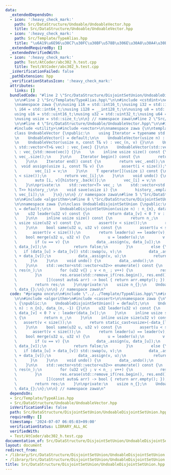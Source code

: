 ```yaml
---
data:
  _extendedDependsOn:
  - icon: ':heavy_check_mark:'
    path: Src/DataStructure/Undoable/UndoableVector.hpp
    title: Src/DataStructure/Undoable/UndoableVector.hpp
  - icon: ':heavy_check_mark:'
    path: Src/Template/TypeAlias.hpp
    title: "\u6A19\u6E96\u30C7\u30FC\u30BF\u578B\u306E\u30A8\u30A4\u30EA\u30A2\u30B9"
  _extendedRequiredBy: []
  _extendedVerifiedWith:
  - icon: ':heavy_check_mark:'
    path: Test/AtCoder/abc302_h.test.cpp
    title: Test/AtCoder/abc302_h.test.cpp
  _isVerificationFailed: false
  _pathExtension: hpp
  _verificationStatusIcon: ':heavy_check_mark:'
  attributes:
    links: []
  bundledCode: "#line 2 \"Src/DataStructure/DisjointSetUnion/UndoableDisjointSetUnion.hpp\"\
    \n\n#line 2 \"Src/Template/TypeAlias.hpp\"\n\n#include <cstdint>\n#include <cstddef>\n\
    \nnamespace zawa {\n\nusing i16 = std::int16_t;\nusing i32 = std::int32_t;\nusing\
    \ i64 = std::int64_t;\nusing i128 = __int128_t;\n\nusing u8 = std::uint8_t;\n\
    using u16 = std::uint16_t;\nusing u32 = std::uint32_t;\nusing u64 = std::uint64_t;\n\
    \nusing usize = std::size_t;\n\n} // namespace zawa\n#line 2 \"Src/DataStructure/Undoable/UndoableVector.hpp\"\
    \n\n#line 4 \"Src/DataStructure/Undoable/UndoableVector.hpp\"\n\n#include <cassert>\n\
    #include <utility>\n#include <vector>\n\nnamespace zawa {\n\ntemplate <class T>\n\
    class UndoableVector {\npublic:\n    using Iterator = typename std::vector<T>::const_iterator;\n\
    \n    UndoableVector() = default;\n\n    UndoableVector(usize n) : vec_(n) {}\n\
    \n    UndoableVector(usize n, const T& v) : vec_(n, v) {}\n\n    UndoableVector(const\
    \ std::vector<T>& vec) : vec_{vec} {}\n\n    UndoableVector(std::vector<T>&& vec)\
    \ : vec_{std::move(vec)} {}\n    \n    inline usize size() const {\n        return\
    \ vec_.size();\n    }\n\n    Iterator begin() const {\n        return vec_.begin();\n\
    \    }\n\n    Iterator end() const {\n        return vec_.end();\n    }\n\n  \
    \  void assign(usize i, const T& v) {\n        assert(i < size());\n        save(i);\n\
    \        vec_[i] = v;\n    }\n\n    T operator[](usize i) const {\n        assert(i\
    \ < size());\n        return vec_[i];\n    }\n\n    void undo() {\n        assert(history_.size());\n\
    \        auto [i, v]{history_.back()};\n        vec_[i] = v;\n        history_.pop_back();\n\
    \    }\n\nprivate:\n    std::vector<T> vec_; \n    std::vector<std::pair<usize,\
    \ T>> history_;\n\n    void save(usize i) {\n        history_.emplace_back(i,\
    \ vec_[i]);\n    }\n};\n\n} // namespace zawa\n#line 5 \"Src/DataStructure/DisjointSetUnion/UndoableDisjointSetUnion.hpp\"\
    \n\n#include <algorithm>\n#line 8 \"Src/DataStructure/DisjointSetUnion/UndoableDisjointSetUnion.hpp\"\
    \n\nnamespace zawa {\n\nclass UndoableDisjointSetUnion {\npublic:\n    UndoableDisjointSetUnion()\
    \ = default;\n\n    UndoableDisjointSetUnion(usize n) : n_{n}, data_(n, -1) {}\n\
    \n    u32 leader(u32 v) const {\n        return data_[v] < 0 ? v : leader(data_[v]);\n\
    \    }\n\n    inline usize size() const {\n        return n_;\n    }\n\n    inline\
    \ usize size(u32 v) const {\n        assert(v < size());\n        return static_cast<usize>(-data_[leader(v)]);\n\
    \    }\n\n    bool same(u32 u, u32 v) const {\n        assert(u < size());\n \
    \       assert(v < size());\n        return leader(u) == leader(v);\n    }\n\n\
    \    bool merge(u32 u, u32 v) {\n        u = leader(u);\n        v = leader(v);\n\
    \        if (u == v) {\n            data_.assign(u, data_[u]);\n            data_.assign(v,\
    \ data_[v]);\n            return false;\n        }\n        else {\n         \
    \   if (data_[u] > data_[v]) std::swap(u, v);\n            data_.assign(u, data_[u]\
    \ + data_[v]);\n            data_.assign(v, u);\n            return true;\n  \
    \      }\n    }\n\n    void undo() {\n        data_.undo();\n        data_.undo();\n\
    \    }\n\n    std::vector<std::vector<u32>> enumerate() const {\n        std::vector<std::vector<u32>>\
    \ res(n_);\n        for (u32 v{} ; v < n_ ; v++) {\n            res[leader(v)].push_back(v);\n\
    \        }\n        res.erase(std::remove_if(res.begin(), res.end(),\n       \
    \             [](const auto& arr) -> bool { return arr.empty(); }), res.end());\n\
    \        return res;\n    }\n\nprivate:\n    usize n_{};\n    UndoableVector<i32>\
    \ data_{};\n};\n\n} // namespace zawa\n"
  code: "#pragma once\n\n#include \"../../Template/TypeAlias.hpp\"\n#include \"../Undoable/UndoableVector.hpp\"\
    \n\n#include <algorithm>\n#include <cassert>\n\nnamespace zawa {\n\nclass UndoableDisjointSetUnion\
    \ {\npublic:\n    UndoableDisjointSetUnion() = default;\n\n    UndoableDisjointSetUnion(usize\
    \ n) : n_{n}, data_(n, -1) {}\n\n    u32 leader(u32 v) const {\n        return\
    \ data_[v] < 0 ? v : leader(data_[v]);\n    }\n\n    inline usize size() const\
    \ {\n        return n_;\n    }\n\n    inline usize size(u32 v) const {\n     \
    \   assert(v < size());\n        return static_cast<usize>(-data_[leader(v)]);\n\
    \    }\n\n    bool same(u32 u, u32 v) const {\n        assert(u < size());\n \
    \       assert(v < size());\n        return leader(u) == leader(v);\n    }\n\n\
    \    bool merge(u32 u, u32 v) {\n        u = leader(u);\n        v = leader(v);\n\
    \        if (u == v) {\n            data_.assign(u, data_[u]);\n            data_.assign(v,\
    \ data_[v]);\n            return false;\n        }\n        else {\n         \
    \   if (data_[u] > data_[v]) std::swap(u, v);\n            data_.assign(u, data_[u]\
    \ + data_[v]);\n            data_.assign(v, u);\n            return true;\n  \
    \      }\n    }\n\n    void undo() {\n        data_.undo();\n        data_.undo();\n\
    \    }\n\n    std::vector<std::vector<u32>> enumerate() const {\n        std::vector<std::vector<u32>>\
    \ res(n_);\n        for (u32 v{} ; v < n_ ; v++) {\n            res[leader(v)].push_back(v);\n\
    \        }\n        res.erase(std::remove_if(res.begin(), res.end(),\n       \
    \             [](const auto& arr) -> bool { return arr.empty(); }), res.end());\n\
    \        return res;\n    }\n\nprivate:\n    usize n_{};\n    UndoableVector<i32>\
    \ data_{};\n};\n\n} // namespace zawa\n"
  dependsOn:
  - Src/Template/TypeAlias.hpp
  - Src/DataStructure/Undoable/UndoableVector.hpp
  isVerificationFile: false
  path: Src/DataStructure/DisjointSetUnion/UndoableDisjointSetUnion.hpp
  requiredBy: []
  timestamp: '2024-07-07 06:05:03+09:00'
  verificationStatus: LIBRARY_ALL_AC
  verifiedWith:
  - Test/AtCoder/abc302_h.test.cpp
documentation_of: Src/DataStructure/DisjointSetUnion/UndoableDisjointSetUnion.hpp
layout: document
redirect_from:
- /library/Src/DataStructure/DisjointSetUnion/UndoableDisjointSetUnion.hpp
- /library/Src/DataStructure/DisjointSetUnion/UndoableDisjointSetUnion.hpp.html
title: Src/DataStructure/DisjointSetUnion/UndoableDisjointSetUnion.hpp
---
```

